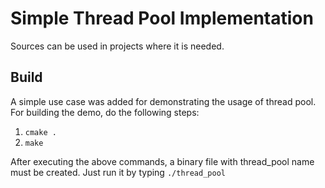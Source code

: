 # Simple Thread Pool Implementation

Sources can be used in projects where it is needed.

## Build

A simple use case was added for demonstrating the usage of thread pool.
For building the demo, do the following steps:
1. `cmake .`
2. `make`

After executing the above commands, a binary file with thread_pool name must be created. Just run it by typing `./thread_pool`
